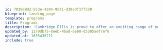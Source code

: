 ```yaml
---
id: 7039e0d2-553e-4204-9541-d39edf1ff500
blueprint: landing_page
template: programs
title: Programs
description: 'Cambridge Ellis is proud to offer an exciting range of year-round programs for children aged toddler through upper preschool. Explore each of our offerings below, and enroll now!'
updated_by: 1179db75-8eeb-4bad-8e60-d5005aef7ef8
updated_at: 1635436211
include: true
---
```

